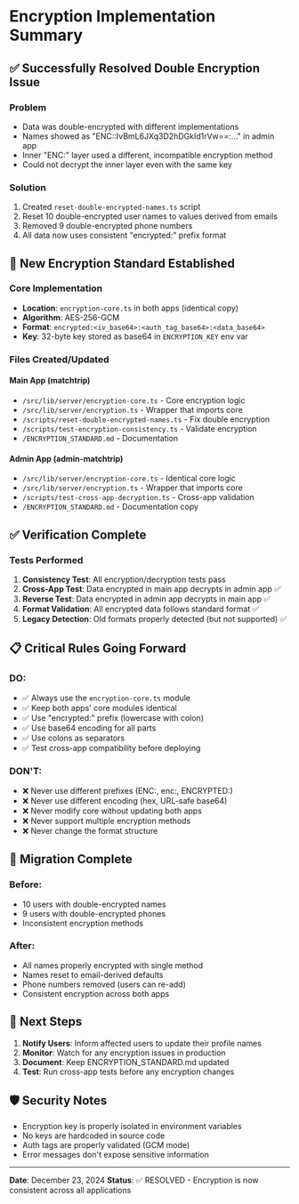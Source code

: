 # Encryption Implementation Summary

## ✅ Successfully Resolved Double Encryption Issue

### Problem
- Data was double-encrypted with different implementations
- Names showed as "ENC::IvBmL6JXq3D2hDGkId1rVw==:..." in admin app
- Inner "ENC:" layer used a different, incompatible encryption method
- Could not decrypt the inner layer even with the same key

### Solution
1. Created `reset-double-encrypted-names.ts` script
2. Reset 10 double-encrypted user names to values derived from emails
3. Removed 9 double-encrypted phone numbers
4. All data now uses consistent "encrypted:" prefix format

## 🔐 New Encryption Standard Established

### Core Implementation
- **Location**: `encryption-core.ts` in both apps (identical copy)
- **Algorithm**: AES-256-GCM
- **Format**: `encrypted:<iv_base64>:<auth_tag_base64>:<data_base64>`
- **Key**: 32-byte key stored as base64 in `ENCRYPTION_KEY` env var

### Files Created/Updated

#### Main App (matchtrip)
- `/src/lib/server/encryption-core.ts` - Core encryption logic
- `/src/lib/server/encryption.ts` - Wrapper that imports core
- `/scripts/reset-double-encrypted-names.ts` - Fix double encryption
- `/scripts/test-encryption-consistency.ts` - Validate encryption
- `/ENCRYPTION_STANDARD.md` - Documentation

#### Admin App (admin-matchtrip)
- `/src/lib/server/encryption-core.ts` - Identical core logic
- `/src/lib/server/encryption.ts` - Wrapper that imports core
- `/scripts/test-cross-app-decryption.ts` - Cross-app validation
- `/ENCRYPTION_STANDARD.md` - Documentation copy

## ✅ Verification Complete

### Tests Performed
1. **Consistency Test**: All encryption/decryption tests pass
2. **Cross-App Test**: Data encrypted in main app decrypts in admin app ✅
3. **Reverse Test**: Data encrypted in admin app decrypts in main app ✅
4. **Format Validation**: All encrypted data follows standard format ✅
5. **Legacy Detection**: Old formats properly detected (but not supported) ✅

## 📋 Critical Rules Going Forward

### DO:
- ✅ Always use the `encryption-core.ts` module
- ✅ Keep both apps' core modules identical
- ✅ Use "encrypted:" prefix (lowercase with colon)
- ✅ Use base64 encoding for all parts
- ✅ Use colons as separators
- ✅ Test cross-app compatibility before deploying

### DON'T:
- ❌ Never use different prefixes (ENC:, enc:, ENCRYPTED:)
- ❌ Never use different encoding (hex, URL-safe base64)
- ❌ Never modify core without updating both apps
- ❌ Never support multiple encryption methods
- ❌ Never change the format structure

## 🔄 Migration Complete

### Before:
- 10 users with double-encrypted names
- 9 users with double-encrypted phones
- Inconsistent encryption methods

### After:
- All names properly encrypted with single method
- Names reset to email-derived defaults
- Phone numbers removed (users can re-add)
- Consistent encryption across both apps

## 📝 Next Steps

1. **Notify Users**: Inform affected users to update their profile names
2. **Monitor**: Watch for any encryption issues in production
3. **Document**: Keep ENCRYPTION_STANDARD.md updated
4. **Test**: Run cross-app tests before any encryption changes

## 🛡️ Security Notes

- Encryption key is properly isolated in environment variables
- No keys are hardcoded in source code
- Auth tags are properly validated (GCM mode)
- Error messages don't expose sensitive information

---

**Date**: December 23, 2024
**Status**: ✅ RESOLVED - Encryption is now consistent across all applications
